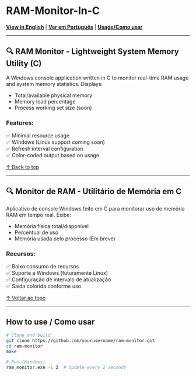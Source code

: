# RAM-Monitor-In-C

[**View in English**](#english) | [**Ver em Português**](#portuguese) | [**Usage/Como usar**](#how-to-use)

---

<a id="english"></a>
## 🔍 RAM Monitor - Lightweight System Memory Utility (C)

A Windows console application written in C to monitor real-time RAM usage and system memory statistics. Displays:

- Total/available physical memory  
- Memory load percentage  
- Process working set size (soon)  

### Features:
✅ Minimal resource usage  
✅ Windows (Linux support coming soon)  
✅ Refresh interval configuration  
✅ Color-coded output based on usage  

[↑ Back to top](#ram-monitor-in-c)

---

<a id="portuguese"></a>
## 🔍 Monitor de RAM - Utilitário de Memória em C

Aplicativo de console Windows feito em C para monitorar uso de memória RAM em tempo real. Exibe:

- Memória física total/disponível  
- Percentual de uso  
- Memória usada pelo processo (Em breve)  

### Recursos:
✅ Baixo consumo de recursos  
✅ Suporte a Windows (futuramente Linux)  
✅ Configuração de intervalo de atualização  
✅ Saída colorida conforme uso  

[↑ Voltar ao topo](#ram-monitor-in-c)

---

<a id="how-to-use"></a>
## How to use / Como usar

```bash
# Clone and build
git clone https://github.com/yourusername/ram-monitor.git
cd ram-monitor
make

# Run (Windows)
ram_monitor.exe -i 2  # Update every 2 seconds